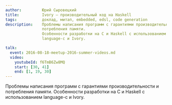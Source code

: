 ```yaml
---
author:         Юрий Сыровецкий
title:          Ivory — производительный код на Haskell
tags:           доклад, митап, embedded, edsl, code generation
description:    Проблемы написания программ с гарантиями производительности и
                потребления памяти.
                Особенности разработки на C и Haskell с использованием
                language-c и Ivory.

talk:
  event: 2016-08-18-meetup-2016-summer-videos.md
  video:
    youtubeId: f6TmB6Zw8MQ
    start: [30, 41]
    end: [1, 19, 30]
---
```


Проблемы написания программ с гарантиями производительности и потребления
памяти.
Особенности разработки на C и Haskell с использованием language-c и Ivory.

